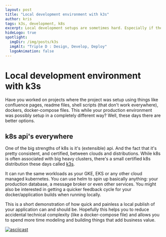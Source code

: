 ```yaml
---
layout: post
title: "Local development environment with k3s"
author: kris
tags: k3s, development, k8s
excerpt: Local development setups are sometimes hard. Especially if they differ from your production setup. Luckily, because of the k8s api, we are starting to see a ubiquitous language for software deployments that works *everywhere*.
hideLogo: true
spotlight:
  imgDir: /img/posts/k3s
  imgAlt: "Triple D : Design, Develop, Deploy"
  logoAnimation: false
---
```

# Local development environment with k3s

Have you worked on projects where the project was setup using things like confluence pages, readme files, shell scripts (that don't work everywhere), dockers, docker-compose files. This while your production environment was possibly setup in a completely different way? Well, these days there are better options.

## k8s api's everywhere
One of the big strengths of k8s is it's (extensible) api. And the fact that it's pretty consistent, and certified, between clouds and distributions. While k8s is often associated with big heavy clusters, there's a small certified k8s distribution these days called [k3s](https://k3s.io). 

It can run the same workloads as your GKE, EKS or any other cloud managed kubernetes. You can use helm to spin up basically anything: your production database, a message broker or even other services. You might also be interested in getting a quicker feedback cycle for your docker/application builds when running locally.

This is a short demonstration of how quick and painless a local publish of your application can and should be. Hopefully this helps you to reduce accidental technical complexity (like a docker-compose file) and allows you to spend more time modeling and building things that add business value.

[![asciicast](https://asciinema.org/a/NJCPM7g3tFhrqmOsp1Cx0m4Aj.png)](https://asciinema.org/a/NJCPM7g3tFhrqmOsp1Cx0m4Aj)
